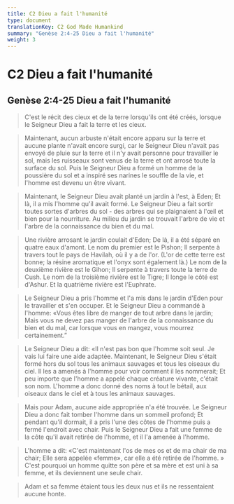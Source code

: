 ```yaml
---
title: C2 Dieu a fait l'humanité
type: document
translationKey: C2 God Made Humankind
summary: "Genèse 2:4-25 Dieu a fait l'humanité"
weight: 3
---
```

# C2 Dieu a fait l'humanité

## Genèse 2:4-25 Dieu a fait l'humanité

>   C'est le récit des cieux et de la terre lorsqu'ils ont été créés, lorsque le Seigneur Dieu a fait la terre et les cieux.

>   Maintenant, aucun arbuste n'était encore apparu sur la terre et aucune plante n'avait encore surgi, car le Seigneur Dieu n'avait pas envoyé de pluie sur la terre et il n'y avait personne pour travailler le sol, mais les ruisseaux sont venus de la terre et ont arrosé toute la surface du sol. Puis le Seigneur Dieu a formé un homme de la poussière du sol et a inspiré ses narines le souffle de la vie, et l'homme est devenu un être vivant.

>   Maintenant, le Seigneur Dieu avait planté un jardin à l'est, à Eden; Et là, il a mis l'homme qu'il avait formé. Le Seigneur Dieu a fait sortir toutes sortes d'arbres du sol - des arbres qui se plaignaient à l'œil et bien pour la nourriture. Au milieu du jardin se trouvait l'arbre de vie et l'arbre de la connaissance du bien et du mal.

>   Une rivière arrosant le jardin coulait d'Eden; De là, il a été séparé en quatre eaux d'amont. Le nom du premier est le Pishon; Il serpente à travers tout le pays de Havilah, où il y a de l'or. (L'or de cette terre est bonne; la résine aromatique et l'onyx sont également là.) Le nom de la deuxième rivière est le Gihon; Il serpente à travers toute la terre de Cush. Le nom de la troisième rivière est le Tigre; Il longe le côté est d'Ashur. Et la quatrième rivière est l'Euphrate.

>   Le Seigneur Dieu a pris l'homme et l'a mis dans le jardin d'Eden pour le travailler et s'en occuper. Et le Seigneur Dieu a commandé à l'homme: «Vous êtes libre de manger de tout arbre dans le jardin; Mais vous ne devez pas manger de l'arbre de la connaissance du bien et du mal, car lorsque vous en mangez, vous mourrez certainement.”

>   Le Seigneur Dieu a dit: «Il n'est pas bon que l'homme soit seul. Je vais lui faire une aide adaptée. Maintenant, le Seigneur Dieu s'était formé hors du sol tous les animaux sauvages et tous les oiseaux du ciel. Il les a amenés à l'homme pour voir comment il les nommerait; Et peu importe que l'homme a appelé chaque créature vivante, c'était son nom. L'homme a donc donné des noms à tout le bétail, aux oiseaux dans le ciel et à tous les animaux sauvages.

>   Mais pour Adam, aucune aide appropriée n'a été trouvée. Le Seigneur Dieu a donc fait tomber l'homme dans un sommeil profond; Et pendant qu'il dormait, il a pris l'une des côtes de l'homme puis a fermé l'endroit avec chair. Puis le Seigneur Dieu a fait une femme de la côte qu'il avait retirée de l'homme, et il l'a amenée à l'homme.

>   L'homme a dit: «C'est maintenant l'os de mes os et de ma chair de ma chair; Elle sera appelée «femme», car elle a été retirée de l'homme. » C'est pourquoi un homme quitte son père et sa mère et est uni à sa femme, et ils deviennent une seule chair.

>   Adam et sa femme étaient tous les deux nus et ils ne ressentaient aucune honte.

